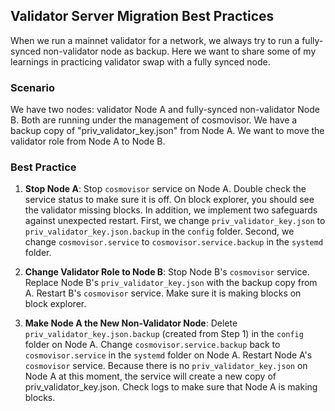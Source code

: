 ## Validator Server Migration Best Practices

When we run a mainnet validator for a network, we always try to run a fully-synced non-validator node as backup. Here we want to share some of my learnings in practicing validator swap with a fully synced node.

### Scenario

We have two nodes: validator Node A and fully-synced non-validator Node B. Both are running under the management of cosmovisor. We have a backup copy of "priv_validator_key.json" from Node A. We want to move the validator role from Node A to Node B.

### Best Practice

1. **Stop Node A**: Stop `cosmovisor` service on Node A. Double check the service status to make sure it is off. On block explorer, you should see the validator missing blocks. In addition, we implement two safeguards against unexpected restart. First, we change `priv_validator_key.json` to `priv_validator_key.json.backup` in the `config` folder. Second, we change `cosmovisor.service` to `cosmovisor.service.backup` in the `systemd` folder.

2. **Change Validator Role to Node B**: Stop Node B's `cosmovisor` service. Replace Node B's `priv_validator_key.json` with the backup copy from A. Restart B's `cosmovisor` service. Make sure it is making blocks on block explorer.

3. **Make Node A the New Non-Validator Node**: Delete `priv_validator_key.json.backup` (created from Step 1) in the `config` folder on Node A. Change `cosmovisor.service.backup` back to `cosmovisor.service` in the `systemd` folder on Node A. Restart Node A's `cosmovisor` service. Because there is no `priv_validator_key.json` on Node A at this moment, the service will create a new copy of priv_validator_key.json. Check logs to make sure that Node A is making blocks.
